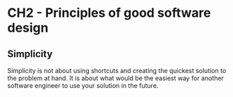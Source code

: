 # CH2 - Principles of good software design

## Simplicity
Simplicity is not about using shortcuts and creating the quickest solution
to the problem at hand. It is about what would be the easiest way for another
software engineer to use your solution in the future.
